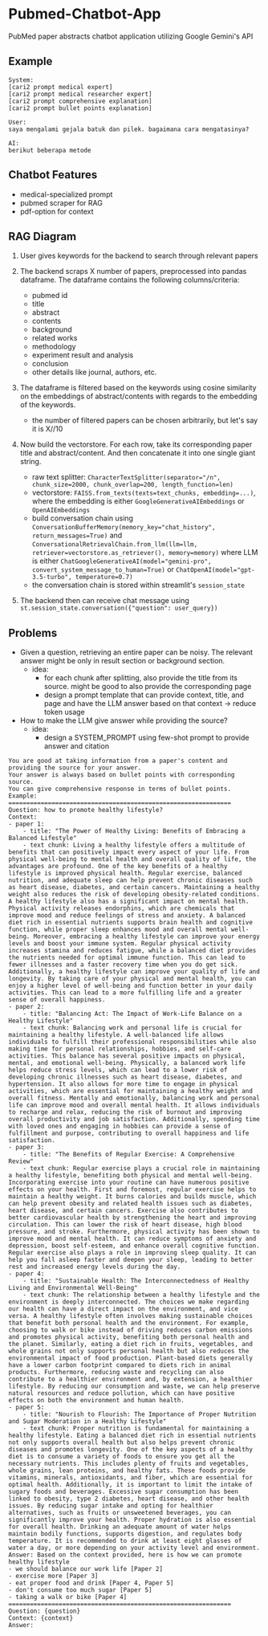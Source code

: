 # Pubmed-Chatbot-App

PubMed paper abstracts chatbot application utilizing Google Gemini's API

## Example

```text
System:
[cari2 prompt medical expert]
[cari2 prompt medical researcher expert]
[cari2 prompt comprehensive explanation]
[cari2 prompt bullet points explanation]

User:
saya mengalami gejala batuk dan pilek. bagaimana cara mengatasinya?

AI:
berikut beberapa metode
```

## Chatbot Features

- medical-specialized prompt
- pubmed scraper for RAG
- pdf-option for context

## RAG Diagram

1. User gives keywords for the backend to search through relevant papers
2. The backend scraps X number of papers, preprocessed into pandas dataframe. The dataframe contains the following columns/criteria:

    - pubmed id
    - title
    - abstract
    - contents
    - background
    - related works
    - methodology
    - experiment result and analysis
    - conclusion
    - other details like journal, authors, etc.

3. The dataframe is filtered based on the keywords using cosine similarity on the embeddings of abstract/contents with regards to the embedding of the keywords.

    - the number of filtered papers can be chosen arbitrarily, but let's say it is X//10

4. Now build the vectorstore. For each row, take its corresponding paper title and abstract/content. And then concatenate it into one single giant string.

    - raw text splitter: `CharacterTextSplitter(separator="/n", chunk_size=2000, chunk_overlap=200, length_function=len)`
    - vectorstore: `FAISS.from_texts(texts=text_chunks, embedding=...)`, where the embedding is either `GoogleGenerativeAIEmbeddings` or `OpenAIEmbeddings`
    - build conversation chain using `ConversationBufferMemory(memory_key="chat_history", return_messages=True)` and `ConversationalRetrievalChain.from_llm(llm=llm, retriever=vectorstore.as_retriever(), memory=memory)` where LLM is either `ChatGoogleGenerativeAI(model="gemini-pro", convert_system_message_to_human=True)` or `ChatOpenAI(model="gpt-3.5-turbo", temperature=0.7)`
    - the conversation chain is stored within streamlit's `session_state`

5. The backend then can receive chat message using `st.session_state.conversation({"question": user_query})`

## Problems

- Given a question, retrieving an entire paper can be noisy. The relevant answer might be only in result section or background section.
  - idea:
    - for each chunk after splitting, also provide the title from its source. might be good to also provide the corresponding page
    - design a prompt template that can provide context, title, and page and have the LLM answer based on that context -> reduce token usage
- How to make the LLM give answer while providing the source?
  - idea:
    - design a SYSTEM_PROMPT using few-shot prompt to provide answer and citation

```text
You are good at taking information from a paper's content and providing the source for your answer.
Your answer is always based on bullet points with corresponding source.
You can give comprehensive response in terms of bullet points.
Example:
==============================================================
Question: how to promote healthy lifestyle?
Context:
- paper 1:
    - title: "The Power of Healthy Living: Benefits of Embracing a Balanced Lifestyle"
    - text chunk: Living a healthy lifestyle offers a multitude of benefits that can positively impact every aspect of your life. From physical well-being to mental health and overall quality of life, the advantages are profound. One of the key benefits of a healthy lifestyle is improved physical health. Regular exercise, balanced nutrition, and adequate sleep can help prevent chronic diseases such as heart disease, diabetes, and certain cancers. Maintaining a healthy weight also reduces the risk of developing obesity-related conditions. A healthy lifestyle also has a significant impact on mental health. Physical activity releases endorphins, which are chemicals that improve mood and reduce feelings of stress and anxiety. A balanced diet rich in essential nutrients supports brain health and cognitive function, while proper sleep enhances mood and overall mental well-being. Moreover, embracing a healthy lifestyle can improve your energy levels and boost your immune system. Regular physical activity increases stamina and reduces fatigue, while a balanced diet provides the nutrients needed for optimal immune function. This can lead to fewer illnesses and a faster recovery time when you do get sick. Additionally, a healthy lifestyle can improve your quality of life and longevity. By taking care of your physical and mental health, you can enjoy a higher level of well-being and function better in your daily activities. This can lead to a more fulfilling life and a greater sense of overall happiness.
- paper 2:
    - title: "Balancing Act: The Impact of Work-Life Balance on a Healthy Lifestyle"
    - text chunk: Balancing work and personal life is crucial for maintaining a healthy lifestyle. A well-balanced life allows individuals to fulfill their professional responsibilities while also making time for personal relationships, hobbies, and self-care activities. This balance has several positive impacts on physical, mental, and emotional well-being. Physically, a balanced work life helps reduce stress levels, which can lead to a lower risk of developing chronic illnesses such as heart disease, diabetes, and hypertension. It also allows for more time to engage in physical activities, which are essential for maintaining a healthy weight and overall fitness. Mentally and emotionally, balancing work and personal life can improve mood and overall mental health. It allows individuals to recharge and relax, reducing the risk of burnout and improving overall productivity and job satisfaction. Additionally, spending time with loved ones and engaging in hobbies can provide a sense of fulfillment and purpose, contributing to overall happiness and life satisfaction.
- paper 3:
    - title: "The Benefits of Regular Exercise: A Comprehensive Review"
    - text chunk: Regular exercise plays a crucial role in maintaining a healthy lifestyle, benefiting both physical and mental well-being. Incorporating exercise into your routine can have numerous positive effects on your health. First and foremost, regular exercise helps to maintain a healthy weight. It burns calories and builds muscle, which can help prevent obesity and related health issues such as diabetes, heart disease, and certain cancers. Exercise also contributes to better cardiovascular health by strengthening the heart and improving circulation. This can lower the risk of heart disease, high blood pressure, and stroke. Furthermore, physical activity has been shown to improve mood and mental health. It can reduce symptoms of anxiety and depression, boost self-esteem, and enhance overall cognitive function. Regular exercise also plays a role in improving sleep quality. It can help you fall asleep faster and deepen your sleep, leading to better rest and increased energy levels during the day.
- paper 4:
    - title: "Sustainable Health: The Interconnectedness of Healthy Living and Environmental Well-Being"
    - text chunk: The relationship between a healthy lifestyle and the environment is deeply interconnected. The choices we make regarding our health can have a direct impact on the environment, and vice versa. A healthy lifestyle often involves making sustainable choices that benefit both personal health and the environment. For example, choosing to walk or bike instead of driving reduces carbon emissions and promotes physical activity, benefiting both personal health and the planet. Similarly, eating a diet rich in fruits, vegetables, and whole grains not only supports personal health but also reduces the environmental impact of food production. Plant-based diets generally have a lower carbon footprint compared to diets rich in animal products. Furthermore, reducing waste and recycling can also contribute to a healthier environment and, by extension, a healthier lifestyle. By reducing our consumption and waste, we can help preserve natural resources and reduce pollution, which can have positive effects on both the environment and human health.
- paper 5:
    - title: "Nourish to Flourish: The Importance of Proper Nutrition and Sugar Moderation in a Healthy Lifestyle"
    - text chunk: Proper nutrition is fundamental for maintaining a healthy lifestyle. Eating a balanced diet rich in essential nutrients not only supports overall health but also helps prevent chronic diseases and promotes longevity. One of the key aspects of a healthy diet is to consume a variety of foods to ensure you get all the necessary nutrients. This includes plenty of fruits and vegetables, whole grains, lean proteins, and healthy fats. These foods provide vitamins, minerals, antioxidants, and fiber, which are essential for optimal health. Additionally, it is important to limit the intake of sugary foods and beverages. Excessive sugar consumption has been linked to obesity, type 2 diabetes, heart disease, and other health issues. By reducing sugar intake and opting for healthier alternatives, such as fruits or unsweetened beverages, you can significantly improve your health. Proper hydration is also essential for overall health. Drinking an adequate amount of water helps maintain bodily functions, supports digestion, and regulates body temperature. It is recommended to drink at least eight glasses of water a day, or more depending on your activity level and environment.
Answer: Based on the context provided, here is how we can promote healthy lifestyle
- we should balance our work life [Paper 2]
- exercise more [Paper 3]
- eat proper food and drink [Paper 4, Paper 5]
- don't consume too much sugar [Paper 5]
- taking a walk or bike [Paper 4]
==============================================================
Question: {question}
Context: {context}
Answer:
```
